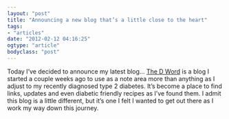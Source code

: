 ```yaml
---
layout: "post"
title: "Announcing a new blog that’s a little close to the heart"
tags: 
- "articles"
date: "2012-02-12 04:16:25"
ogtype: "article"
bodyclass: "post"
---
```


Today I’ve decided to announce my latest blog… [The D Word](http://thedword.me) is a blog I started a couple weeks ago to use as a note area more than anything as I adjust to my recently diagnosed type 2 diabetes. It’s become a place to find links, updates and even diabetic friendly recipes as I’ve found them. I admit this blog is a little different, but it’s one I felt I wanted to get out there as I work my way down this journey.